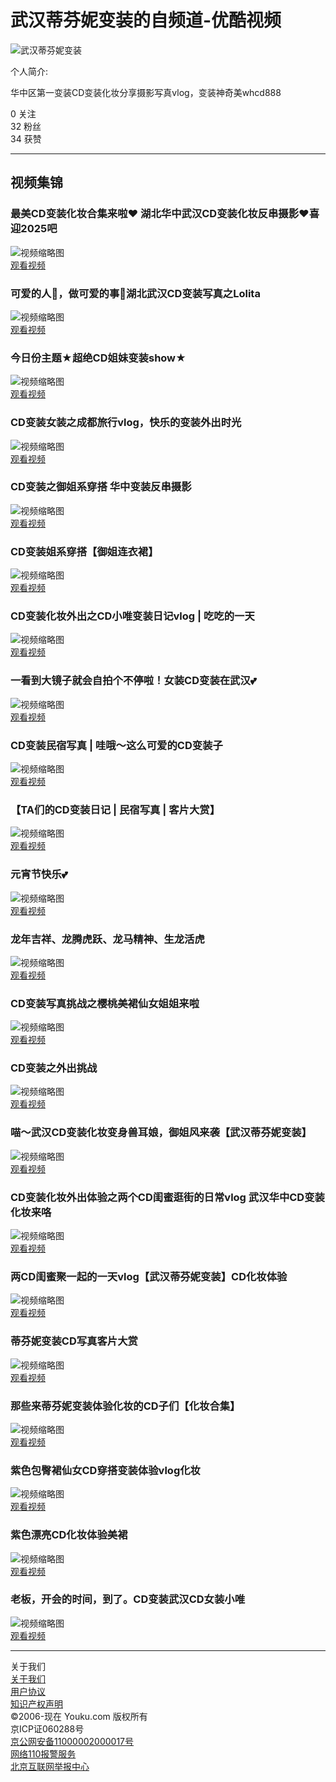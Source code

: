 # 武汉蒂芬妮变装的自频道-优酷视频

![武汉蒂芬妮变装](https://img.alicdn.com/imgextra/i1/O1CN01180Rqd1u3Lo8PdgSs_!!6000000005981-55-tps-213-72.svg)

个人简介:

华中区第一变装CD变装化妆分享摄影写真vlog，变装神奇美whcd888

0 关注  
32 粉丝  
34 获赞  

---

## 视频集锦

### 最美CD变装化妆合集来啦❤️ 湖北华中武汉CD变装化妆反串摄影❤️喜迎2025吧
![视频缩略图](https://m.ykimg.com/054F06016774CA9E39525937110BD059?x-oss-process=image/resize,w_500)  
[观看视频](//v.youku.com/v_show/id_XNjQ1NTY4NDMwNA==.html?playMode=pugv)

### 可爱的人🍭，做可爱的事🍡湖北武汉CD变装写真之Lolita
![视频缩略图](https://m.ykimg.com/054F0101676EE1C4395371651A061521?x-oss-process=image/resize,w_500)  
[观看视频](//v.youku.com/v_show/id_XNjQ0NzM4NDAwOA==.html?playMode=pugv)

### 今日份主题★超绝CD姐妹变装show★
![视频缩略图](https://m.ykimg.com/054F0601676AF674395216353D064E1D?x-oss-process=image/resize,w_500)  
[观看视频](//v.youku.com/v_show/id_XNjQ0NjcxODQ2OA==.html?playMode=pugv)

### CD变装女装之成都旅行vlog，快乐的变装外出时光
![视频缩略图](https://m.ykimg.com/054F0101676EE1C4395371651A061521?x-oss-process=image/resize,w_500)  
[观看视频](//v.youku.com/v_show/id_XNjQ1Mjc2NjMxNg==.html?playMode=pugv)

### CD变装之御姐系穿搭 华中变装反串摄影
![视频缩略图](https://m.ykimg.com/054F0408672E12F639534F0FA901948B?x-oss-process=image/resize,w_500)  
[观看视频](//v.youku.com/v_show/id_XNjQzNjYyNTc2MA==.html?playMode=pugv)

### CD变装姐系穿搭【御姐连衣裙】
![视频缩略图](https://m.ykimg.com/054F0101672E12E339534F0FA9045850?x-oss-process=image/resize,w_500)  
[观看视频](//v.youku.com/v_show/id_XNjQzNjYwMjMyNA==.html?playMode=pugv)

### CD变装化妆外出之CD小唯变装日记vlog | 吃吃的一天
![视频缩略图](https://m.ykimg.com/054F010166BC8A2D3950C95C610898F7?x-oss-process=image/resize,w_500)  
[观看视频](//v.youku.com/v_show/id_XNjQyMTMxNDg4NA==.html?playMode=pugv)

### 一看到大镜子就会自拍个不停啦！女装CD变装在武汉💕
![视频缩略图](https://m.ykimg.com/054F010165F3D1B5A81D36D81502ACCA?x-oss-process=image/resize,w_500)  
[观看视频](//v.youku.com/v_show/id_XNjM4MTcyNDkzMg==.html?playMode=pugv)

### CD变装民宿写真 | 哇哦～这么可爱的CD变装子
![视频缩略图](https://m.ykimg.com/054F040865EDC370A81D93D5FF0C4A14?x-oss-process=image/resize,w_500)  
[观看视频](//v.youku.com/v_show/id_XNjM3NTgxNjU4NA==.html?playMode=pugv)

### 【TA们的CD变装日记 | 民宿写真 | 客片大赏】
![视频缩略图](https://m.ykimg.com/054F040865EDC370A81D93D5FF0C4A14?x-oss-process=image/resize,w_500)  
[观看视频](//v.youku.com/v_show/id_XNjM3NDk2Mzk0MA==.html?playMode=pugv)

### 元宵节快乐💕
![视频缩略图](https://m.ykimg.com/054F060165D9A821A804561D610EA997?x-oss-process=image/resize,w_500)  
[观看视频](//v.youku.com/v_show/id_XNjM3ODEyNDc3Ng==.html?playMode=pugv)

### 龙年吉祥、龙腾虎跃、龙马精神、生龙活虎
![视频缩略图](https://m.ykimg.com/054F06016543A7F8A81C57C7CA09FBD9?x-oss-process=image/resize,w_500)  
[观看视频](//v.youku.com/v_show/id_XNjEzNzYyNzcyOA==.html?playMode=pugv)

### CD变装写真挑战之樱桃美裙仙女姐姐来啦
![视频缩略图](https://m.ykimg.com/054F060165410308A81D2642FE083948?x-oss-process=image/resize,w_500)  
[观看视频](//v.youku.com/v_show/id_XNjEzMzU5MjI1Ng==.html?playMode=pugv)

### CD变装之外出挑战
![视频缩略图](https://m.ykimg.com/054F0601653D0AB2A81C017049084EB4?x-oss-process=image/resize,w_500)  
[观看视频](//v.youku.com/v_show/id_XNjEzMzU5MjI1Ng==.html?playMode=pugv)

### 喵～武汉CD变装化妆变身兽耳娘，御姐风来袭【武汉蒂芬妮变装】
![视频缩略图](https://m.ykimg.com/054F060164EA589EA81DBB0B61082631?x-oss-process=image/resize,w_500)  
[观看视频](//v.youku.com/v_show/id_XNjAwODMyODE5Mg==.html?playMode=pugv)

### CD变装化妆外出体验之两个CD闺蜜逛街的日常vlog 武汉华中CD变装化妆来咯
![视频缩略图](https://m.ykimg.com/054F010163C3D6910000013AC20221C3?x-oss-process=image/resize,w_500)  
[观看视频](//v.youku.com/v_show/id_XNTkzNjQ1MDU4OA==.html?playMode=pugv)

### 两CD闺蜜聚一起的一天vlog【武汉蒂芬妮变装】CD化妆体验
![视频缩略图](https://m.ykimg.com/054F010163A9A9A80000013AC205F222?x-oss-process=image/resize,w_500)  
[观看视频](//v.youku.com/v_show/id_XNTkzMTc1OTIyMA==.html?playMode=pugv)

### 蒂芬妮变装CD写真客片大赏
![视频缩略图](https://m.ykimg.com/054F01016380EB9C0000013AC2039F52?x-oss-process=image/resize,w_500)  
[观看视频](//v.youku.com/v_show/id_XNTkyMTc2MDcxMg==.html?playMode=pugv)

### 那些来蒂芬妮变装体验化妆的CD子们【化妆合集】
![视频缩略图](https://m.ykimg.com/054F010163779D3E0000013AC206BB38?x-oss-process=image/resize,w_500)  
[观看视频](//v.youku.com/v_show/id_XNTkyMTM4MzkwMA==.html?playMode=pugv)

### 紫色包臀裙仙女CD穿搭变装体验vlog化妆
![视频缩略图](https://m.ykimg.com/054F0101634977AD0000013AC2013CF8?x-oss-process=image/resize,w_500)  
[观看视频](//v.youku.com/v_show/id_XNTkxMTc4NTAwNA==.html?playMode=pugv)

### 紫色漂亮CD化妆体验美裙
![视频缩略图](https://m.ykimg.com/054F01016330577D0000013AC20BACB4?x-oss-process=image/resize,w_500)  
[观看视频](//v.youku.com/v_show/id_XNTkwNjU0ODU4MA==.html?playMode=pugv)

### 老板，开会的时间，到了。CD变装武汉CD女装小唯
![视频缩略图](https://m.ykimg.com/054F0101632DB3D80000013AC2031380?x-oss-process=image/resize,w_500)  
[观看视频](//v.youku.com/v_show/id_XNTkwNDU0ODg2OA==.html?playMode=pugv)

---

关于我们  
[关于我们](//acz.youku.com/wow/ykpage/act/about)  
[用户协议](//terms.alicdn.com/legal-agreement/terms/suit_bu1_unification/suit_bu1_unification202005142208_14749.html)  
[知识产权声明](//terms.alicdn.com/legal-agreement/terms/suit_bu1_unification/suit_bu1_unification201910091716_30362.html)  
©2006-现在 Youku.com 版权所有  
京ICP证060288号  
[京公网安备11000002000017号](http://www.beian.gov.cn/portal/registerSystemInfo?recordcode=11000002000017)  
[网络110报警服务](http://cyberpolice.mps.gov.cn/wfjb/)  
[北京互联网举报中心](http://www.bjjubao.org/node_1527.htm)